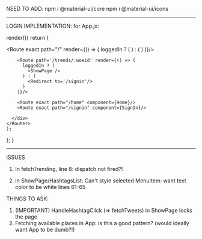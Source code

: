 NEED TO ADD:
npm i @material-ui/core
npm i @material-ui/icons

------

LOGIN IMPLEMENTATION:
for App.js:

render(){
  return (
    <Router>
      <div className="App">
        <Route exact path="/" render={() => (
          loggedIn ? (
            <Redirect to='/home'/>
          ) : (
            <SignIn/>
          )
        )}/>

        <Route path='/trends/:woeid' render={() => (
          loggedIn ? (
            <ShowPage />
          ) : (
            <Redirect to='/signin'/>
          )
        )}/>

        <Route exact path="/home" component={Home}/>
        <Route exact path="/signin" component={SignIn}/>

      </div>
    </Router>
    );
  };
}


---------

ISSUES
1. In fetchTrending, line 8: dispatch not fired?!


2. in ShowPage/HashtagsList:
Can't style selected MenuItem: want text color to be white
lines 61-65
<MenuItem
  classes={{
    root: classes.root,
    selected: classes.selected,
  }}


THINGS TO ASK:
1. (IMPORTANT) HandleHashtagClick (=> fetchTweets) in ShowPage locks the page
2. Fetching available places in App: is this a good pattern? (would ideally want App to be dumb?!)
